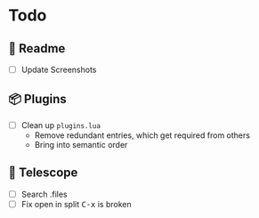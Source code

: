 # Todo

## 📄 Readme
- [ ] Update Screenshots

## 📦 Plugins
- [ ] Clean up `plugins.lua`
    - Remove redundant entries, which get required from others
    - Bring into semantic order

## 🔭 Telescope 
- [ ] Search .files
- [ ] Fix open in split <kbd>C-x</kbd> is broken
